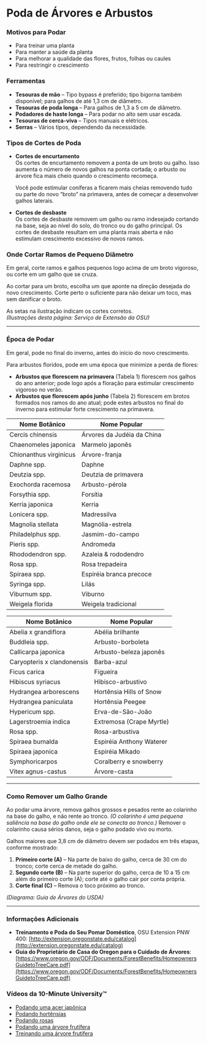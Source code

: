 # Poda de Árvores e Arbustos

### Motivos para Podar

- Para treinar uma planta
- Para manter a saúde da planta
- Para melhorar a qualidade das flores, frutos, folhas ou caules
- Para restringir o crescimento

### Ferramentas

- **Tesouras de mão** – Tipo bypass é preferido; tipo bigorna também disponível; para galhos de até 1,3 cm de diâmetro.
- **Tesouras de poda longa** – Para galhos de 1,3 a 5 cm de diâmetro.
- **Podadores de haste longa** – Para podar no alto sem usar escada.
- **Tesouras de cerca-viva** – Tipos manuais e elétricos.
- **Serras** – Vários tipos, dependendo da necessidade.

### Tipos de Cortes de Poda

- **Cortes de encurtamento**  
  Os cortes de encurtamento removem a ponta de um broto ou galho. Isso aumenta o número de novos galhos na ponta cortada; o arbusto ou árvore fica mais cheio quando o crescimento recomeça.

  Você pode estimular coníferas a ficarem mais cheias removendo tudo ou parte do novo “broto” na primavera, antes de começar a desenvolver galhos laterais.

- **Cortes de desbaste**  
  Os cortes de desbaste removem um galho ou ramo indesejado cortando na base, seja ao nível do solo, do tronco ou do galho principal. Os cortes de desbaste resultam em uma planta mais aberta e não estimulam crescimento excessivo de novos ramos.

### Onde Cortar Ramos de Pequeno Diâmetro

Em geral, corte ramos e galhos pequenos logo acima de um broto vigoroso, ou corte em um galho que se cruza.

Ao cortar para um broto, escolha um que aponte na direção desejada do novo crescimento. Corte perto o suficiente para não deixar um toco, mas sem danificar o broto.

As setas na ilustração indicam os cortes corretos.  
*(Ilustrações desta página: Serviço de Extensão da OSU)*

---

### Época de Podar

Em geral, pode no final do inverno, antes do início do novo crescimento.

Para arbustos floridos, pode em uma época que minimize a perda de flores:

- **Arbustos que florescem na primavera** (Tabela 1) florescem nos galhos do ano anterior; pode logo após a floração para estimular crescimento vigoroso no verão.
- **Arbustos que florescem após junho** (Tabela 2) florescem em brotos formados nos ramos do ano atual; pode estes arbustos no final do inverno para estimular forte crescimento na primavera.


| Nome Botânico              | Nome Popular                 |
|--------------------------- |-----------------------------|
| Cercis chinensis           | Árvores da Judéia da China   |
| Chaenomeles japonica       | Marmelo japonês              |
| Chionanthus virginicus     | Árvore-franja                |
| Daphne spp.                | Daphne                       |
| Deutzia spp.               | Deutzia de primavera         |
| Exochorda racemosa         | Arbusto-pérola               |
| Forsythia spp.             | Forsítia                     |
| Kerria japonica            | Kerria                       |
| Lonicera spp.              | Madressilva                  |
| Magnolia stellata          | Magnólia-estrela             |
| Philadelphus spp.          | Jasmim-do-campo              |
| Pieris spp.                | Andromeda                    |
| Rhododendron spp.          | Azaleia & rododendro         |
| Rosa spp.                  | Rosa trepadeira              |
| Spiraea spp.               | Espiréia branca precoce      |
| Syringa spp.               | Lilás                        |
| Viburnum spp.              | Viburno                      |
| Weigela florida            | Weigela tradicional          |


| Nome Botânico              | Nome Popular                |
|--------------------------- |----------------------------|
| Abelia x grandiflora       | Abélia brilhante            |
| Buddleia spp.              | Arbusto-borboleta           |
| Callicarpa japonica        | Arbusto-beleza japonês      |
| Caryopteris x clandonensis | Barba-azul                  |
| Ficus carica               | Figueira                    |
| Hibiscus syriacus          | Hibisco-arbustivo           |
| Hydrangea arborescens      | Hortênsia Hills of Snow     |
| Hydrangea paniculata       | Hortênsia Peegee            |
| Hypericum spp.             | Erva-de-São-João            |
| Lagerstroemia indica       | Extremosa (Crape Myrtle)    |
| Rosa spp.                  | Rosa-arbustiva              |
| Spiraea bumalda            | Espiréia Anthony Waterer    |
| Spiraea japonica           | Espiréia Mikado             |
| Symphoricarpos             | Coralberry e snowberry      |
| Vitex agnus-castus         | Árvore-casta                |

---

### Como Remover um Galho Grande

Ao podar uma árvore, remova galhos grossos e pesados rente ao colarinho na base do galho, e não rente ao tronco. *(O colarinho é uma pequena saliência na base do galho onde ele se conecta ao tronco.)* Remover o colarinho causa sérios danos, seja o galho podado vivo ou morto.

Galhos maiores que 3,8 cm de diâmetro devem ser podados em três etapas, conforme mostrado:

1. **Primeiro corte (A)** – Na parte de baixo do galho, cerca de 30 cm do tronco; corte cerca de metade do galho.
2. **Segundo corte (B)** – Na parte superior do galho, cerca de 10 a 15 cm além do primeiro corte (A); corte até o galho cair por conta própria.
3. **Corte final (C)** – Remova o toco próximo ao tronco.

*(Diagrama: Guia de Árvores do USDA)*

---

### Informações Adicionais

- **Treinamento e Poda do Seu Pomar Doméstico**, OSU Extension PNW 400: [http://extension.oregonstate.edu/catalog](http://extension.oregonstate.edu/catalog)
- **Guia do Proprietário de Casa do Oregon para o Cuidado de Árvores**: [https://www.oregon.gov/ODF/Documents/ForestBenefits/HomeownersGuidetoTreeCare.pdf](https://www.oregon.gov/ODF/Documents/ForestBenefits/HomeownersGuidetoTreeCare.pdf)

### Vídeos da 10-Minute University™

- [Podando uma acer japônica](https://www.youtube.com/watch?v=idg2XQjlJaA)
- [Podando hortênsias](https://www.youtube.com/watch?v=zeBSLD-Y84Q)
- [Podando rosas](https://www.youtube.com/watch?v=9Ois08vuz98)
- [Podando uma árvore frutífera](https://www.youtube.com/watch?v=ZbVGhlG1LUA)
- [Treinando uma árvore frutífera](https://www.youtube.com/watch?v=XvXIqTQcCYI)
